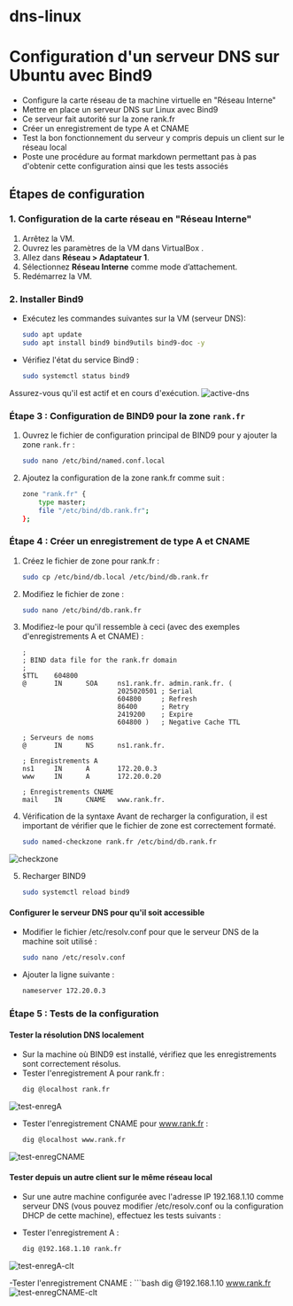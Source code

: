 # dns-linux
# Configuration d'un serveur DNS sur Ubuntu avec Bind9

- Configure la carte réseau de ta machine virtuelle en "Réseau Interne"
- Mettre en place un serveur DNS sur Linux avec Bind9
- Ce serveur fait autorité sur la zone rank.fr
- Créer un enregistrement de type A et CNAME
- Test la bon fonctionnement du serveur y compris depuis un client sur le réseau local
- Poste une procédure au format markdown permettant pas à pas d'obtenir cette configuration ainsi que les tests associés

## Étapes de configuration

### 1. Configuration de la carte réseau en "Réseau Interne"
1. Arrêtez la VM.
2. Ouvrez les paramètres de la VM dans VirtualBox .
3. Allez dans **Réseau > Adaptateur 1**.
4. Sélectionnez **Réseau Interne** comme mode d’attachement.
5. Redémarrez la VM.

### 2. Installer Bind9
- Exécutez les commandes suivantes sur la VM (serveur DNS):
  ```bash
  sudo apt update
  sudo apt install bind9 bind9utils bind9-doc -y

- Vérifiez l'état du service Bind9 :
  ```bash
  sudo systemctl status bind9

Assurez-vous qu'il est actif et en cours d'exécution.
![active-dns](https://github.com/KAOUTARBAH/dns-linux/blob/main/images/active-dns.png)

### Étape 3 : Configuration de BIND9 pour la zone `rank.fr`

1. Ouvrez le fichier de configuration principal de BIND9 pour y ajouter la zone `rank.fr` :
   ```bash
   sudo nano /etc/bind/named.conf.local

2. Ajoutez la configuration de la zone rank.fr comme suit :
    ```bash
    zone "rank.fr" {
        type master;
        file "/etc/bind/db.rank.fr";
    };

### Étape 4 : Créer un enregistrement de type A et CNAME

1. Créez le fichier de zone pour rank.fr :
    ```bash
    sudo cp /etc/bind/db.local /etc/bind/db.rank.fr
    
2. Modifiez le fichier de zone :
    ```bash
    sudo nano /etc/bind/db.rank.fr

3. Modifiez-le pour qu'il ressemble à ceci (avec des exemples d'enregistrements A et CNAME) :

    ```text
    ;
    ; BIND data file for the rank.fr domain
    ;
    $TTL    604800
    @       IN      SOA     ns1.rank.fr. admin.rank.fr. (
                            2025020501 ; Serial
                            604800     ; Refresh
                            86400      ; Retry
                            2419200    ; Expire
                            604800 )   ; Negative Cache TTL

    ; Serveurs de noms
    @       IN      NS      ns1.rank.fr.

    ; Enregistrements A
    ns1     IN      A       172.20.0.3
    www     IN      A       172.20.0.20

    ; Enregistrements CNAME
    mail    IN      CNAME   www.rank.fr.

4. Vérification de la syntaxe
Avant de recharger la configuration, il est important de vérifier que le fichier de zone est correctement formaté.
    ```bash
    sudo named-checkzone rank.fr /etc/bind/db.rank.fr
![checkzone](https://github.com/KAOUTARBAH/dns-linux/blob/main/images/checkzone.png)

5. Recharger BIND9
    ```bash
    sudo systemctl reload bind9

#### Configurer le serveur DNS pour qu'il soit accessible
- Modifier le fichier /etc/resolv.conf pour que le serveur DNS de la machine soit utilisé :
    ```bash
    sudo nano /etc/resolv.conf

- Ajouter la ligne suivante :
    ```bash
    nameserver 172.20.0.3

### Étape 5 : Tests de la configuration
#### Tester la résolution DNS localement
- Sur la machine où BIND9 est installé, vérifiez que les enregistrements sont correctement résolus.
- Tester l'enregistrement A pour rank.fr :
    ```bash
    dig @localhost rank.fr
![test-enregA](https://github.com/KAOUTARBAH/dns-linux/blob/main/images/test-enregA.png)

- Tester l'enregistrement CNAME pour www.rank.fr :
    ```bash
    dig @localhost www.rank.fr
![test-enregCNAME](https://github.com/KAOUTARBAH/dns-linux/blob/main/images/test-enregCNAME.png)

#### Tester depuis un autre client sur le même réseau local
- Sur une autre machine configurée avec l'adresse IP 192.168.1.10 comme serveur DNS (vous pouvez modifier /etc/resolv.conf ou la configuration DHCP de cette machine), effectuez les tests suivants :

- Tester l'enregistrement A :
    ```bash
    dig @192.168.1.10 rank.fr
![test-enregA-clt](https://github.com/KAOUTARBAH/dns-linux/blob/main/images/test-enregA-clt.png)

-Tester l'enregistrement CNAME :
    ```bash
    dig @192.168.1.10 www.rank.fr
![test-enregCNAME-clt](https://github.com/KAOUTARBAH/dns-linux/blob/main/images/test-enregCNAME-clt.png)
